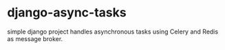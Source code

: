 # django-async-tasks
simple django project handles asynchronous tasks using Celery and Redis as message broker.
